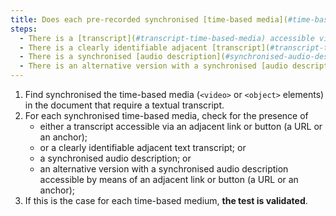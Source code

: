 ```yaml
---
title: Does each pre-recorded synchronised [time-based media](#time-based-media-audio-video-and-synchronised) meet, if necessary, one of these conditions (excluding special cases)?
steps:
  - There is a [transcript](#transcript-time-based-media) accessible via an [adjacent link or button](#adjacent-link-or-button).
  - There is a clearly identifiable adjacent [transcript](#transcript-time-based-media).
  - There is a synchronised [audio description](#synchronised-audio-description-time-based-media).
  - There is an alternative version with a synchronised [audio description](#synchronised-audio-description-time-based-media) accessible via an [adjacent link or button](#adjacent-link-or-button).
---
```


1. Find synchronised the time-based media (`<video>` or `<object>` elements) in the document that require a textual transcript.
2. For each synchronised time-based media, check for the presence of
   - either a transcript accessible via an adjacent link or button (a URL or an anchor);
   - or a clearly identifiable adjacent text transcript; or
   - a synchronised audio description; or
   - an alternative version with a synchronised audio description accessible by means of an adjacent link or button (a URL or an anchor);
3. If this is the case for each time-based medium, **the test is validated**.
